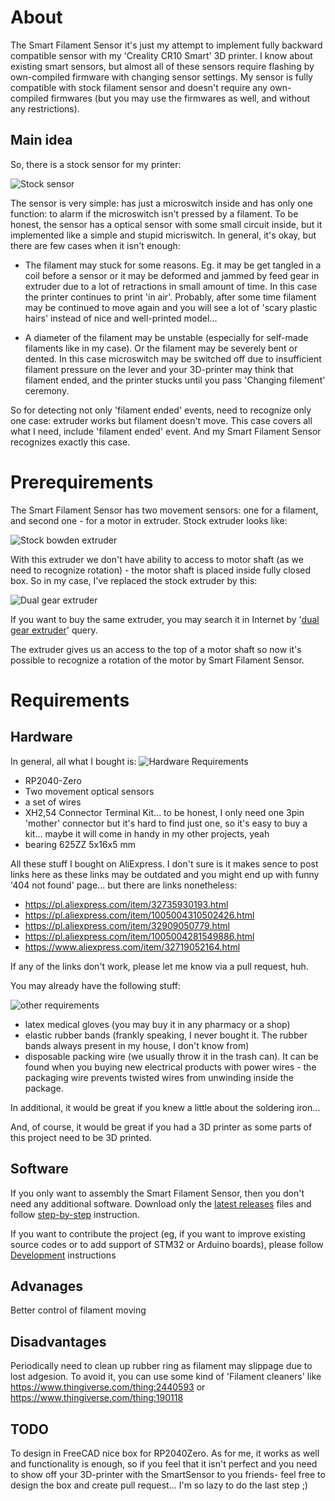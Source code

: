 About
===

The Smart Filament Sensor it's just my attempt to implement fully backward compatible sensor with my 'Creality CR10 Smart' 3D printer. I know about existing smart sensors, but almost all of these sensors require flashing by own-compiled firmware with changing sensor settings. My sensor is fully compatible with stock filament sensor and doesn't require any own-compiled firmwares (but you may use the firmwares as well, and without any restrictions).

Main idea
---

So, there is a stock sensor for my printer:

![Stock sensor](img/001.StockSensor.png)

The sensor is very simple: has just a microswitch inside and has only one function: to alarm if the microswitch isn't pressed  by a filament. To be honest, the sensor has a optical sensor with some small circuit inside, but it implemented like a simple and stupid micriswitch. In general, it's okay, but there are few cases when it isn't enough:

- The filament may stuck for some reasons. Eg. it may be get tangled in a coil before a sensor or it may be deformed and jammed by feed gear in extruder due to a lot of retractions in small amount of time. In this case the printer continues to print 'in air'. Probably, after some time filament may be  continued to move again  and you will see a lot of 'scary plastic hairs' instead of nice and well-printed model...

- A diameter of the filament may be unstable (especially for self-made filaments like in my case). Or the filament may be severely bent or dented. In this case  microswitch may be switched off due to insufficient filament pressure on the lever and your 3D-printer may think that filament ended, and the printer stucks until you pass 'Changing filement' ceremony. 

So for detecting not only 'filament ended' events, need to recognize only one case: extruder works but filament doesn't move. This case covers all what I need, include 'filament ended' event. And my Smart Filament Sensor recognizes exactly this case.

Prerequirements
===

The Smart Filament Sensor has two movement sensors: one for a filament, and second one - for a motor in extruder. Stock extruder looks like:

![Stock bowden extruder](img/002.StockBowdenExtruder.png)

With this extruder we don't have ability to access to motor shaft (as we need to recognize rotation) - the motor shaft is placed inside fully closed box. So in my case, I've replaced the stock extruder by this:

![Dual gear extruder](img/003.DualGearExtruder.png)

If you want to buy the same extruder, you may search it in Internet by '[dual gear extruder](https://www.google.com/search?q=dual+gear+extruder)' query. 

The extruder gives us an access to the top of a motor shaft so now it's possible to recognize a rotation of the motor by Smart Filament Sensor.

Requirements
===

Hardware
---

In general, all what I bought is:
![Hardware Requirements](img/004.HardwareRequirements.png)


- RP2040-Zero
- Two movement optical sensors
- a set of wires
- XH2,54 Connector Terminal Kit... to be honest, I only need one 3pin 'mother' connector but it's hard to find just one, so it's easy to buy a kit... maybe it will come in handy in my other projects, yeah
- bearing 625ZZ 5x16x5 mm

All these stuff I bought on AliExpress. I don't sure is it makes sence to post links here as these links may be outdated and you might end up with funny '404 not found' page... but there are links nonetheless:
- https://pl.aliexpress.com/item/32735930193.html
- https://pl.aliexpress.com/item/1005004310502426.html
- https://pl.aliexpress.com/item/32909050779.html
- https://pl.aliexpress.com/item/1005004281549886.html
- https://www.aliexpress.com/item/32719052164.html
  
If any of the links don't work, please let me know via a pull request, huh.

You may already have the following stuff:

![other requirements](img/005.OtherRequirements.png)
- latex medical gloves (you may buy it in any pharmacy or a shop)
- elastic rubber bands (frankly speaking, I never bought it. The rubber bands always present in my house, I don't know from)
- disposable packing wire (we usually throw it in the trash can). It can be found when you buying new electrical products with power wires - the packaging wire prevents twisted wires from unwinding inside the package.

In additional, it would be great if you knew a little about the soldering iron...

And, of course, it would be great if you had a 3D printer as some parts of this project need to be 3D printed.

Software
---

If you only want to assembly the Smart Filament Sensor, then you don't need any additional software. Download only the [latest releases](../releases/)  files and follow [step-by-step](Step-by-step.md) instruction.

If you want to contribute the project (eg, if you want to improve existing source codes or to add support of STM32 or Arduino boards), please follow [Development](Development.md) instructions

Advanages
---
Better control of filament moving

Disadvantages
---

Periodically need to clean up rubber ring as filament may slippage due to lost adgesion. To avoid it, you can use some kind of 'Filament cleaners' like https://www.thingiverse.com/thing:2440593 or https://www.thingiverse.com/thing:190118


TODO
---
To design in FreeCAD nice box for RP2040Zero. As for me, it works as well and functionality is enough, so if you feel that it isn't perfect and you need to show off your 3D-printer with the SmartSensor to you friends- feel free to design the box and create pull request... I'm so lazy to do the last step ;)

